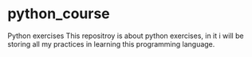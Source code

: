 # python_course
Python exercises 
This repositroy is about python exercises, in it i will be storing all my practices in learning this programming language.
